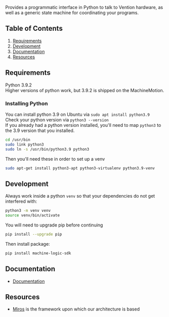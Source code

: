 Provides a programmatic interface in Python to talk to Vention hardware, as well as a generic state machine for coordinating your programs.

## Table of Contents

1. [Requirements](#Requirements)
1. [Development](#Development)
1. [Documentation](#Documentation)
1. [Resources](#Resources)

## Requirements

Python 3.9.2  
Higher versions of python work, but 3.9.2 is shipped on the MachineMotion.

### Installing Python

You can install python 3.9 on Ubuntu via `sudo apt install python3.9`  
Check your python version via `python3 --version`  
If you already had a python version installed, you'll need to map `python3` to the 3.9 version that you installed.

```sh
cd /usr/bin
sudo link python3
sudo ln -s /usr/bin/python3.9 python3
```

Then you'll need these in order to set up a venv

```sh
sudo apt-get install python3-apt python3-virtualenv python3.9-venv
```

## Development

Always work inside a python `venv` so that your dependencies do not get interfered with:

```sh
python3 -m venv venv
source venv/bin/activate
```

You will need to upgrade pip before continuing

```sh
pip install --upgrade pip
```

Then install package:

```sh
pip install machine-logic-sdk
```

## Documentation
- [Documentation](https://vention.io/resources/guides/machinelogic-python-programming-514)

## Resources
- [Miros](https://aleph2c.github.io/miros/html/#) is the framework upon which our architecture is based
